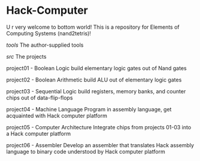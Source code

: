 # Hack-Computer
U r very welcome to bottom world!
This is a repository for Elements of Computing Systems (nand2tetris)!

*tools*
The author-supplied tools

*src*
The projects

project01 - Boolean Logic
    build elementary logic gates out of Nand gates

project02 - Boolean Arithmetic
    build ALU out of elementary logic gates

project03 - Sequential Logic
    build registers, memory banks, and counter chips 
    out of data-flip-flops

project04 - Machine Language
    Program in assembly language, get acquainted with
    Hack computer platform

project05 - Computer Architecture
    Integrate chips from projects 01-03 into a Hack 
    computer platform

project06 - Assembler
    Develop an assembler that translates Hack assembly
    language to binary code understood by 
    Hack computer platform
    
